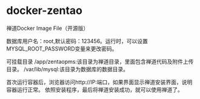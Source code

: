 # docker-zentao

禅道Docker Image File（开源版）

数据库用户名：root,默认密码：123456。运行时，可以设置MYSQL_ROOT_PASSWORD变量来更改密码。

可挂载目录
/app/zentaopms:该目录为禅道目录，里面包含禅道代码及附件上传目录。
/var/lib/mysql:该目录为数据库的数据目录。

首次运行容器后，浏览器访问http://IP:端口，如果界面显示禅道安装界面，说明容器运行正常。
依照安装程序，最后将禅道安装成功，就可以使用禅道了。
